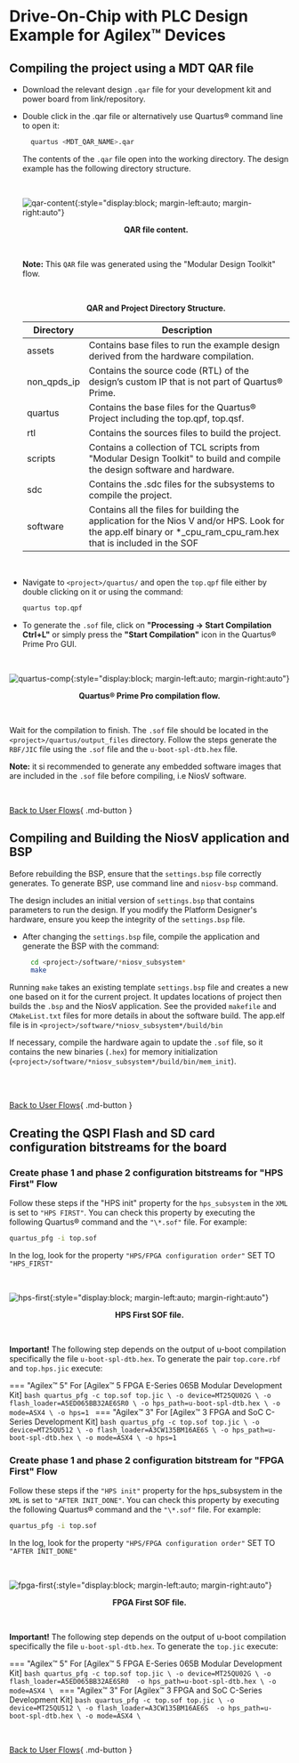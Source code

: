 # Drive-On-Chip with PLC Design Example for Agilex™ Devices

## Compiling the project using a MDT QAR file

* Download the relevant design `.qar` file for your development kit and power
   board from  link/repository.

* Double click in the .qar file or alternatively use Quartus® command line to
  open it:
  
    ```bash
      quartus <MDT_QAR_NAME>.qar
    ```

    The contents of the `.qar` file open into the working directory. The
    design example has the following directory structure.

    <br>

    ![qar-content](/rel-25.1.1/embedded-designs/agilex-5/e-series/modular/drive-on-chip/common/images/qar-content.png){:style="display:block; margin-left:auto; margin-right:auto"}
    <center>

    **QAR file content.**
    </center>
    <br>

    **Note:** This `QAR` file was generated using the "Modular Design Toolkit" flow.

    <br>

    <center>

     **QAR and Project Directory Structure.**

    | Directory     | Description  |
    | --------------| ---- |
    | assets        | Contains base files to run the example design derived from the hardware compilation. |
    | non_qpds_ip   | Contains the source code (RTL) of the design’s custom IP that is not part of Quartus® Prime. |
    | quartus       | Contains the base files for the Quartus® Project including the top.qpf, top.qsf. |
    | rtl           | Contains the sources files to build the project. |
    | scripts       | Contains a collection of TCL scripts from "Modular Design Toolkit" to build and compile the design software and hardware. |
    | sdc           | Contains the .sdc files for the subsystems to compile the project. |
    | software      | Contains all the files for building the application for the Nios V and/or HPS. Look for the app.elf binary or *_cpu_ram_cpu_ram.hex that is included in the SOF |

    </center>

<br>

* Navigate to `<project>/quartus/` and open the `top.qpf` file either by double
   clicking on it or using the command:

    ```bash
    quartus top.qpf
    ```

* To generate the `.sof` file, click on **"Processing -> Start Compilation Ctrl+L"**
  or simply press the **"Start Compilation"** icon in the Quartus® Prime Pro GUI.

<br>

![quartus-comp](/rel-25.1.1/embedded-designs/agilex-5/e-series/modular/drive-on-chip/common/images/quartus-comp.png){:style="display:block; margin-left:auto; margin-right:auto"}
<center>

**Quartus® Prime Pro compilation flow.**
</center>
<br>

  Wait for the compilation to finish. The `.sof` file should be located in the
  `<project>/quartus/output_files` directory. Follow the steps generate the
  `RBF/JIC` file using the `.sof` file and the `u-boot-spl-dtb.hex` file.

**Note:** it si recommended to generate any embedded software images that are
included in the `.sof` file before compiling, i.e NiosV software.


<br>

[Back to User Flows](../doc-plc.md#recommended-user-flows){ .md-button }

## Compiling and Building the NiosV application and BSP

Before rebuilding the BSP, ensure that the `settings.bsp` file correctly generates.
To generate BSP, use command line and `niosv-bsp` command.

The design includes an initial version of `settings.bsp` that contains parameters
to run the design. If you modify the Platform Designer's hardware, ensure you keep
the integrity of the `settings.bsp` file.

* After changing the `settings.bsp` file, compile the application and generate the BSP
  with the command:

  ```bash
    cd <project>/software/*niosv_subsystem*
    make
  ```

Running `make` takes an existing template `settings.bsp` file and creates a new
one based on it for the current project. It updates locations of project then
builds the `.bsp` and the NiosV application. See the provided `makefile`
and `CMakeList.txt` files for more details in about the software build.
The app.elf file is in `<project>/software/*niosv_subsystem*/build/bin`

If necessary, compile the hardware again to update the `.sof` file, so it
contains the new binaries (`.hex`) for memory initialization (`<project>/software/*niosv_subsystem*/build/bin/mem_init`).

<br>


<br>

[Back to User Flows](../doc-plc.md#recommended-user-flows){ .md-button }



## Creating the QSPI Flash and SD card configuration bitstreams for the board

### Create phase 1 and phase 2 configuration bitstreams for "HPS First" Flow

Follow these steps if the "HPS init" property for the `hps_subsystem` in the `XML`
is set to `"HPS FIRST"`. You can check this property by executing the following
Quartus® command and the `"\*.sof"` file. For example:

``` bash
quartus_pfg -i top.sof
```

In the log, look for the property `"HPS/FPGA configuration order"` SET TO `"HPS_FIRST"`

<br>

![hps-first](/rel-25.1.1/embedded-designs/agilex-5/e-series/modular/drive-on-chip/common/images/hps-first.png){:style="display:block; margin-left:auto; margin-right:auto"}
<center>

**HPS First SOF file.**
</center>
<br>

**Important!** The following step depends on the output of u-boot compilation
specifically the file `u-boot-spl-dtb.hex`. To generate the pair `top.core.rbf`
and `top.hps.jic` execute:

=== "Agilex™ 5"
    For [Agilex™ 5 FPGA E-Series 065B Modular Development Kit]
    ```bash
    quartus_pfg -c top.sof top.jic \
    -o device=MT25QU02G \
    -o flash_loader=A5ED065BB32AE6SR0 \
    -o hps_path=u-boot-spl-dtb.hex \
    -o mode=ASX4 \
    -o hps=1
    ```
=== "Agilex™ 3"
    For [Agilex™ 3 FPGA and SoC C-Series Development Kit]
    ```bash
    quartus_pfg -c top.sof top.jic \
    -o device=MT25QU512 \
    -o flash_loader=A3CW135BM16AE6S \
    -o hps_path=u-boot-spl-dtb.hex \
    -o mode=ASX4 \
    -o hps=1
    ```

### Create phase 1 and phase 2 configuration bitstream for "FPGA First" Flow

Follow these steps if the `"HPS init"` property for the hps_subsystem in the `XML`
is set to `"AFTER INIT_DONE"`. You can check this property by executing the following
Quartus® command and the `"\*.sof"` file. For example:

```bash
quartus_pfg -i top.sof
```

In the log, look for the property `"HPS/FPGA configuration order"` SET TO `"AFTER INIT_DONE"`

<br>

![fpga-first](/rel-25.1.1/embedded-designs/agilex-5/e-series/modular/drive-on-chip/common/images/fpga-first.png){:style="display:block; margin-left:auto; margin-right:auto"}
<center>

**FPGA First SOF file.**
</center>
<br>

**Important!** The following step depends on the output of u-boot compilation
specifically the file `u-boot-spl-dtb.hex`. To generate the `top.jic` execute:

=== "Agilex™ 5"
    For [Agilex™ 5 FPGA E-Series 065B Modular Development Kit]
    ```bash
    quartus_pfg -c top.sof top.jic \
    -o device=MT25QU02G \
    -o flash_loader=A5ED065BB32AE6SR0 
    -o hps_path=u-boot-spl-dtb.hex \
    -o mode=ASX4 \
    ```
=== "Agilex™ 3"
    For [Agilex™ 3 FPGA and SoC C-Series Development Kit]
    ```bash
    quartus_pfg -c top.sof top.jic \
    -o device=MT25QU512 \
    -o flash_loader=A3CW135BM16AE6S 
    -o hps_path=u-boot-spl-dtb.hex \
    -o mode=ASX4 \
    ```


<br>

[Back to User Flows](../doc-plc.md#recommended-user-flows){ .md-button }
